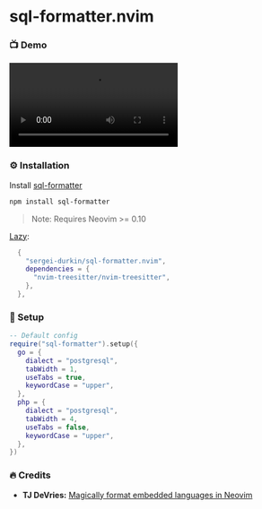# sql-formatter.nvim

### 📺 Demo

![demo](./img/demo.mp4)

### ⚙️ Installation

Install [sql-formatter](https://github.com/sql-formatter-org/sql-formatter)

```bash
npm install sql-formatter
```

> Note: Requires Neovim >= 0.10

[Lazy](https://github.com/folke/lazy.nvim):

```lua
  {
    "sergei-durkin/sql-formatter.nvim",
    dependencies = {
      "nvim-treesitter/nvim-treesitter",
    },
  },
```

### 🚀 Setup

```lua
-- Default config
require("sql-formatter").setup({
  go = {
    dialect = "postgresql",
    tabWidth = 1,
    useTabs = true,
    keywordCase = "upper",
  },
  php = {
    dialect = "postgresql",
    tabWidth = 4,
    useTabs = false,
    keywordCase = "upper",
  },
})
```

### 🔥 Credits

- **TJ DeVries:** [Magically format embedded languages in Neovim](https://www.youtube.com/watch?v=v3o9YaHBM4Q)
